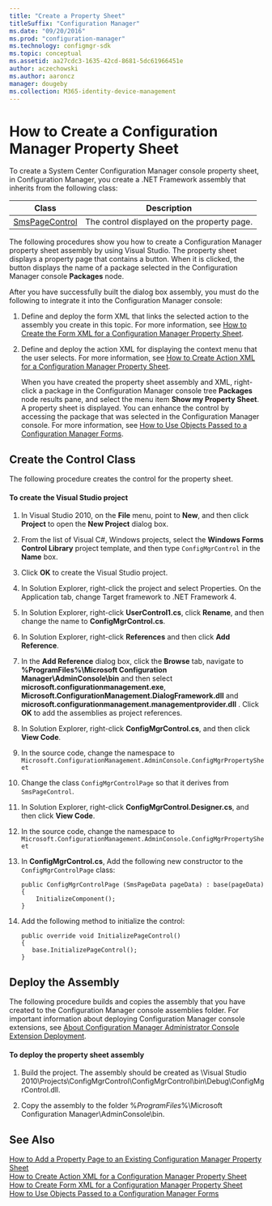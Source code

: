 ```yaml
---
title: "Create a Property Sheet"
titleSuffix: "Configuration Manager"
ms.date: "09/20/2016"
ms.prod: "configuration-manager"
ms.technology: configmgr-sdk
ms.topic: conceptual
ms.assetid: aa27cdc3-1635-42cd-8681-5dc61966451e
author: aczechowski
ms.author: aaroncz
manager: dougeby
ms.collection: M365-identity-device-management
---
```

# How to Create a Configuration Manager Property Sheet
To create a System Center Configuration Manager console property sheet, in Configuration Manager, you create a .NET Framework assembly that inherits from the following class:  

|Class|Description|  
|-----------|-----------------|  
|[SmsPageControl](https://msdn.microsoft.com/library/microsoft.configurationmanagement.adminconsole.smspagecontrol.aspx)|The control displayed on the property page.|  

 The following procedures show you how to create a Configuration Manager property sheet assembly by using Visual Studio. The property sheet displays a property page that contains a button. When it is clicked, the button displays the name of a package selected in the Configuration Manager console **Packages** node.  

 After you have successfully built the dialog box assembly, you must do the following to integrate it into the Configuration Manager console:  

1. Define and deploy the form XML that links the selected action to the assembly you create in this topic. For more information, see [How to Create the Form XML for a Configuration Manager Property Sheet](../../../../develop/core/servers/console/how-to-create-form-xml-for-a-configuration-manager-property-sheet.md).  

2. Define and deploy the action XML for displaying the context menu that the user selects. For more information, see [How to Create Action XML for  a Configuration Manager Property Sheet](../../../../develop/core/servers/console/how-to-create-action-xml-for-a-configuration-manager-property-sheet.md).  

   When you have created the property sheet assembly and XML, right-click a package in the Configuration Manager console tree **Packages** node results pane, and select the menu item **Show my Property Sheet**. A property sheet is displayed. You can enhance the control by accessing the package that was selected in the Configuration Manager console. For more information, see [How to Use Objects Passed to a Configuration Manager Forms](../../../../develop/core/servers/console/how-to-use-objects-passed-to-a-configuration-manager-form.md).  

## Create the Control Class  
 The following procedure creates the control for the property sheet.  

#### To create the Visual Studio project  

1.  In Visual Studio 2010, on the **File** menu, point to **New**, and then click **Project** to open the **New Project** dialog box.  

2.  From the list of Visual C#, Windows projects, select the **Windows Forms Control Library** project template, and then type `ConfigMgrControl` in the **Name** box.  

3.  Click **OK** to create the Visual Studio project.  

4.  In Solution Explorer, right-click the project and select Properties. On the Application tab, change Target framework to .NET Framework 4.  

5.  In Solution Explorer, right-click **UserControl1.cs**, click **Rename**, and then change the name to **ConfigMgrControl.cs**.  

6.  In Solution Explorer, right-click **References** and then click **Add Reference**.  

7.  In the **Add Reference** dialog box, click the **Browse** tab, navigate to **%ProgramFiles%\Microsoft Configuration Manager\AdminConsole\bin** and then select  **microsoft.configurationmanagement.exe**, **Microsoft.ConfigurationManagement.DialogFramework.dll** and **microsoft.configurationmanagement.managementprovider.dll** . Click **OK** to add the assemblies as project references.  

8.  In Solution Explorer, right-click **ConfigMgrControl.cs**, and then click **View Code**.  

9. In the source code, change the namespace to `Microsoft.ConfigurationManagement.AdminConsole.ConfigMgrPropertySheet`  

10. Change the class `ConfigMgrControlPage` so that it derives from `SmsPageControl`.  

11. In Solution Explorer, right-click **ConfigMgrControl.Designer.cs**, and then click **View Code**.  

12. In the source code, change the namespace to `Microsoft.ConfigurationManagement.AdminConsole.ConfigMgrPropertySheet`  

13. In **ConfigMgrControl.cs**, Add the following new constructor to the `ConfigMgrControlPage` class:  

    ```  
    public ConfigMgrControlPage (SmsPageData pageData) : base(pageData)  
    {  
        InitializeComponent();  
    }  
    ```  

14. Add the following method to initialize the control:  

    ```  
    public override void InitializePageControl()  
    {  
       base.InitializePageControl();  
    }  
    ```  

## Deploy the Assembly  
 The following procedure builds and copies the assembly that you have created to the Configuration Manager console assemblies folder. For important information about deploying Configuration Manager console extensions, see [About Configuration Manager Administrator Console Extension Deployment](../../../../develop/core/servers/console/console-extension-deployment.md).  

#### To deploy the property sheet assembly  

1.  Build the project. The assembly should be created as \Visual Studio 2010\Projects\ConfigMgrControl\ConfigMgrControl\bin\Debug\ConfigMgrControl.dll.  

2.  Copy the assembly to the folder %*ProgramFiles*%\Microsoft Configuration Manager\AdminConsole\bin.  

## See Also  
 [How to Add a Property Page to an Existing Configuration Manager Property Sheet](../../../../develop/core/servers/console/how-to-add-a-property-page-to-an-existing-configuration-manager-property-sheet.md)   
 [How to Create Action XML for a Configuration Manager Property Sheet](../../../../develop/core/servers/console/how-to-create-action-xml-for-a-configuration-manager-property-sheet.md)   
 [How to Create Form XML for a Configuration Manager Property Sheet](../../../../develop/core/servers/console/how-to-create-form-xml-for-a-configuration-manager-property-sheet.md)   
 [How to Use Objects Passed to a Configuration Manager Forms](../../../../develop/core/servers/console/how-to-use-objects-passed-to-a-configuration-manager-form.md)
